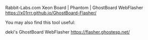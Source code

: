 Rabbit-Labs.com
Xeon Board | Phantom | GhostBoard WebFlasher
https://x01rrr.github.io/GhostBoard-Flasher/



You may also find this tool useful:

deki's GhostBoard WebFlasher 
https://flasher.ghostesp.net/
